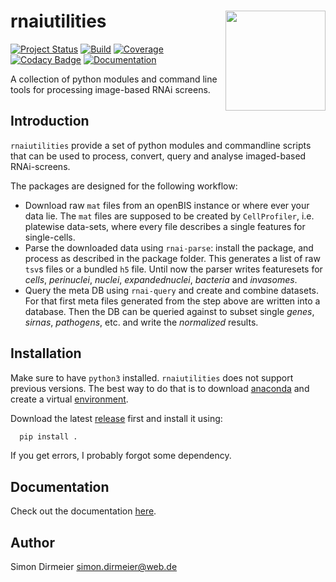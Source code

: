 # rnaiutilities <img src="https://raw.githubusercontent.com/dirmeier/rnaiutilities/master/_fig/fig_single_cells.jpg" align="right" width="160px"/>

[![Project Status](http://www.repostatus.org/badges/latest/inactive.svg)](http://www.repostatus.org/#inactive)
[![Build](https://travis-ci.org/dirmeier/rnaiutilities.svg?branch=master)](https://travis-ci.org/dirmeier/rnaiutilities)
[![Coverage](https://codecov.io/gh/dirmeier/rnaiutilities/branch/master/graph/badge.svg)](https://codecov.io/gh/dirmeier/rnaiutilities)
[![Codacy Badge](https://api.codacy.com/project/badge/Grade/451bb1a5b6bb46a499713f048f296ed4)](https://www.codacy.com/app/simon-dirmeier/rnaiutilities?utm_source=github.com&amp;utm_medium=referral&amp;utm_content=dirmeier/rnaiutilities&amp;utm_campaign=Badge_Grade)
[![Documentation](https://readthedocs.org/projects/rnaiutilities/badge/?version=latest)](https://rnaiutilities.readthedocs.io/en/latest/?badge=latest)


A collection of python modules and command line tools for processing image-based RNAi screens.

## Introduction

`rnaiutilities` provide a set of python modules and commandline scripts that can be used to process, convert, query and analyse imaged-based RNAi-screens.

The packages are designed for the following workflow:

* Download raw `mat` files from an openBIS instance or where ever your data lie. The `mat` files are supposed to be created by `CellProfiler`, i.e. platewise data-sets, where every file describes a single features for single-cells.
* Parse the downloaded data using `rnai-parse`: install the package, and process as described in the package folder. This generates a list of raw `tsv`s files or a bundled `h5` file. Until now the parser writes featuresets for *cells*, *perinuclei*, *nuclei*, *expandednuclei*,  *bacteria* and *invasomes*.
* Query the meta DB using ``rnai-query`` and create and combine datasets. For that first meta files generated from the step above are written into a database. Then the DB can be queried against to subset single *genes*, *sirnas*, *pathogens*, etc. and write the *normalized* results.

## Installation

Make sure to have `python3` installed. `rnaiutilities` does not support
previous versions. The best way to do that is to download [anaconda](https://www.continuum.io/downloads) and create a
virtual [environment](https://conda.io/docs/using/envs.html).

Download the latest [release](https://github.com/dirmeier/rnaiutilities/releases) first and install it using:

```bash
  pip install .
```

If you get errors, I probably forgot some dependency.

## Documentation

Check out the documentation [here](https://rnaiutilities.readthedocs.io/en/latest/).

## Author

Simon Dirmeier <simon.dirmeier@web.de>

